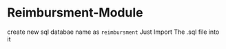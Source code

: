 # Reimbursment-Module

create new sql databae name as `reimbursment`
Just Import The .sql file into it
